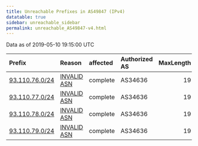 ```yaml
---
title: Unreachable Prefixes in AS49847 (IPv4)
datatable: true
sidebar: unreachable_sidebar
permalink: unreachable_AS49847-v4.html
---
```


Data as of 2019-05-10 19:15:00 UTC


<div class="datatable-begin"></div>

| Prefix                                                 | Reason                                                                                                | affected   | Authorized AS   |   MaxLength | Anchor                                         |   unreachable /24s |
|:-------------------------------------------------------|:------------------------------------------------------------------------------------------------------|:-----------|:----------------|------------:|:-----------------------------------------------|-------------------:|
| [93.110.76.0/24](https://stat.ripe.net/93.110.76.0/24) | [INVALID ASN](https://rpki-validator.ripe.net/announcement-preview?asn=AS49847&prefix=93.110.76.0/24) | complete   | AS34636         |          19 | [RIPE](unreachable_RIPE_NCC_RPKI_Root-v4.html) |                  1 |
| [93.110.77.0/24](https://stat.ripe.net/93.110.77.0/24) | [INVALID ASN](https://rpki-validator.ripe.net/announcement-preview?asn=AS49847&prefix=93.110.77.0/24) | complete   | AS34636         |          19 | [RIPE](unreachable_RIPE_NCC_RPKI_Root-v4.html) |                  1 |
| [93.110.78.0/24](https://stat.ripe.net/93.110.78.0/24) | [INVALID ASN](https://rpki-validator.ripe.net/announcement-preview?asn=AS49847&prefix=93.110.78.0/24) | complete   | AS34636         |          19 | [RIPE](unreachable_RIPE_NCC_RPKI_Root-v4.html) |                  1 |
| [93.110.79.0/24](https://stat.ripe.net/93.110.79.0/24) | [INVALID ASN](https://rpki-validator.ripe.net/announcement-preview?asn=AS49847&prefix=93.110.79.0/24) | complete   | AS34636         |          19 | [RIPE](unreachable_RIPE_NCC_RPKI_Root-v4.html) |                  1 |

<div class="datatable-end"></div>